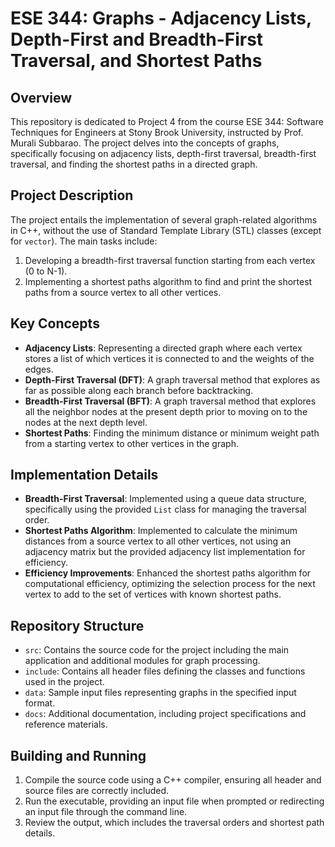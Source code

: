 # ESE 344: Graphs - Adjacency Lists, Depth-First and Breadth-First Traversal, and Shortest Paths

## Overview

This repository is dedicated to Project 4 from the course ESE 344: Software Techniques for Engineers at Stony Brook University, instructed by Prof. Murali Subbarao. The project delves into the concepts of graphs, specifically focusing on adjacency lists, depth-first traversal, breadth-first traversal, and finding the shortest paths in a directed graph.

## Project Description

The project entails the implementation of several graph-related algorithms in C++, without the use of Standard Template Library (STL) classes (except for `vector`). The main tasks include:

1. Developing a breadth-first traversal function starting from each vertex (0 to N-1).
2. Implementing a shortest paths algorithm to find and print the shortest paths from a source vertex to all other vertices.

## Key Concepts

- **Adjacency Lists**: Representing a directed graph where each vertex stores a list of which vertices it is connected to and the weights of the edges.
- **Depth-First Traversal (DFT)**: A graph traversal method that explores as far as possible along each branch before backtracking.
- **Breadth-First Traversal (BFT)**: A graph traversal method that explores all the neighbor nodes at the present depth prior to moving on to the nodes at the next depth level.
- **Shortest Paths**: Finding the minimum distance or minimum weight path from a starting vertex to other vertices in the graph.

## Implementation Details

- **Breadth-First Traversal**: Implemented using a queue data structure, specifically using the provided `List` class for managing the traversal order.
- **Shortest Paths Algorithm**: Implemented to calculate the minimum distances from a source vertex to all other vertices, not using an adjacency matrix but the provided adjacency list implementation for efficiency.
- **Efficiency Improvements**: Enhanced the shortest paths algorithm for computational efficiency, optimizing the selection process for the next vertex to add to the set of vertices with known shortest paths.

## Repository Structure

- `src`: Contains the source code for the project including the main application and additional modules for graph processing.
- `include`: Contains all header files defining the classes and functions used in the project.
- `data`: Sample input files representing graphs in the specified input format.
- `docs`: Additional documentation, including project specifications and reference materials.

## Building and Running

1. Compile the source code using a C++ compiler, ensuring all header and source files are correctly included.
2. Run the executable, providing an input file when prompted or redirecting an input file through the command line.
3. Review the output, which includes the traversal orders and shortest path details.


